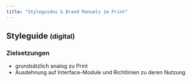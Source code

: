 ```yaml
---
title: "Styleguides & Brand Manuals im Print"
---
```

## Styleguide <small>(digital)</small>

### Zielsetzungen

- grundsätzlich analog zu Print
- Ausdehnung auf Interface-Module und Richtlinien zu deren Nutzung
